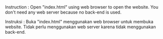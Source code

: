 Instruction : Open "index.html" using web browser to open the website. You don't need any web server because no back-end is used.

Instruksi : Buka "index.html" menggunakan web browser untuk membuka website. Tidak perlu menggunakan web server karena tidak menggunakan back-end.